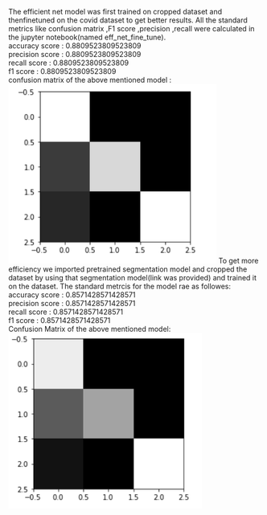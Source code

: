 
The efficient net model was first trained on cropped dataset and thenfinetuned on the covid dataset to get better results.
All the standard metrics like confusion matrix ,F1 score ,precision ,recall were calculated in the jupyter notebook(named eff_net_fine_tune).<br/>
accuracy score : 0.8809523809523809<br/>
precision score : 0.8809523809523809<br/>
recall score : 0.8809523809523809<br/>
f1 score : 0.8809523809523809<br/>
confusion matrix of the above mentioned model :<br/>
!["confusion matrix"](https://github.com/mano3-1/CovidNet/blob/master/jupyter_notebooks_for_training/images/cm2.PNG)
To get more efficiency we imported pretrained segmentation model and cropped the dataset by using that segmentation model(link was provided) and trained it on the dataset. The standard metrcis for the model rae as followes:<br/>
accuracy score : 0.8571428571428571<br/>
precision score : 0.8571428571428571<br/>
recall score : 0.8571428571428571<br/>
f1 score : 0.8571428571428571<br/>
Confusion Matrix of the above mentioned model:<br/>
!["confusion matrix"](https://github.com/mano3-1/CovidNet/blob/master/jupyter_notebooks_for_training/images/cm.PNG)

